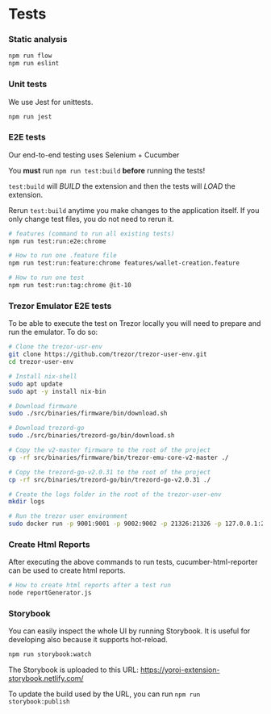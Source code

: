 # Tests

### Static analysis

```bash
npm run flow
npm run eslint
```

### Unit tests

We use Jest for unittests.

```bash
npm run jest
```

### E2E tests

Our end-to-end testing uses Selenium + Cucumber

You **must** run `npm run test:build` **before** running the tests!

`test:build` will _BUILD_ the extension and then the tests will _LOAD_ the extension.

Rerun `test:build` anytime you make changes to the application itself. If you only change test files, you do not need to rerun it.

```bash
# features (command to run all existing tests)
npm run test:run:e2e:chrome

# How to run one .feature file
npm run test:run:feature:chrome features/wallet-creation.feature

# How to run one test
npm run test:run:tag:chrome @it-10
```

### Trezor Emulator E2E tests

To be able to execute the test on Trezor locally you will need to prepare and run the emulator. To do so:

```bash
# Clone the trezor-usr-env
git clone https://github.com/trezor/trezor-user-env.git
cd trezor-user-env

# Install nix-shell
sudo apt update
sudo apt -y install nix-bin

# Download firmware
sudo ./src/binaries/firmware/bin/download.sh

# Download trezord-go
sudo ./src/binaries/trezord-go/bin/download.sh

# Copy the v2-master firmware to the root of the project
cp -rf src/binaries/firmware/bin/trezor-emu-core-v2-master ./

# Copy the trezord-go-v2.0.31 to the root of the project
cp -rf src/binaries/trezord-go/bin/trezord-go-v2.0.31 ./

# Create the logs folder in the root of the trezor-user-env
mkdir logs

# Run the trezor user environment
sudo docker run -p 9001:9001 -p 9002:9002 -p 21326:21326 -p 127.0.0.1:21325:21326 -p 21324:21324 -v logs:/trezor-user-env/logs/screens -v trezor-emu-core-v2-master:/trezor-user-env/src/binaries/firmware/bin/user_downloaded -v trezord-go-v2.0.31:/trezor-user-env/src/binaries/trezord-go/bin -d emurgornd/trezor-user-env:latest
```

### Create Html Reports

After executing the above commands to run tests, cucumber-html-reporter can be used to create html reports.

```bash
# How to create html reports after a test run
node reportGenerator.js
```

### Storybook

You can easily inspect the whole UI by running Storybook. It is useful for developing also because it supports hot-reload.

```bash
npm run storybook:watch
```

The Storybook is uploaded to this URL: https://yoroi-extension-storybook.netlify.com/

To update the build used by the URL, you can run `npm run storybook:publish`

